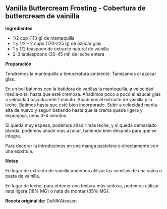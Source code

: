 ## Vanilla Buttercream Frosting - Cobertura de buttercream de vainilla

**Ingredientes**

- 1/2 cup (113 g) de mantequilla
- 1 y 1/2 - 2 cups (170-225 g) de azúcar glas
- 1 y 1/2 teaspoon de extracto natural de vainilla
- 2-3 tablespoons (30-45 ml) de leche entera

**Preparación**

Tendremos la mantequilla a temperatura ambiente. Tamizamos el azúcar glas.

En un bol batimos con la batidora de varillas la mantequilla, a velocidad media-alta, hasta que esté cremosa. Añadimos poco a poco el azúcar glas a velocidad baja durante 1 minuto. Añadimos el extracto de vainilla y la leche. Batimos hasta que esté bien incorporado. Subir a velocidad media-alta de nuevo y seguir batiendo hasta que la crema quede ligera y esponjosa, unos 3-4 minutos.

Si queda muy espesa, podemos añadir más leche, y si queda demasiado blanda, podemos añadir más azúcar, batiendo bien después para que se integre.

Para decorar la introducimos en una manga pastelera o directamente con una espátula.

**Notas**

En lugar de extracto de vainilla podemos utilizar las semillas de una vaina o pasta de vainilla.

En lugar de leche, para obtener una textura más sedosa, podemos utilizar nata ligera (18% MG) o nata de montar (35% MG).

**Receta original de:** DeNIKAtessen